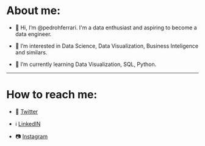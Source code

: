 # About me:
- 👋 Hi, I’m @pedrohferrari. I'm a data enthusiast and aspiring to become a data engineer.

- 👀 I’m interested in Data Science, Data Visualization, Business Inteligence and similars.

- 🌱 I’m currently learning Data Visualization, SQL, Python.
---
# **How to reach me:**
- 🐤 [Twitter](https://twitter.com/pedro_ferrari9)

-  ℹ️  [LinkedIN](https://www.linkedin.com/in/pedro-henrique-ferrari-27a4391a3/)

- 📷 [Instagram](https://instagram.com/ph_ferrari)

<!---
pedrohferrari/pedrohferrari is a ✨ special ✨ repository because its `README.md` (this file) appears on your GitHub profile.
You can click the Preview link to take a look at your changes.
--->
